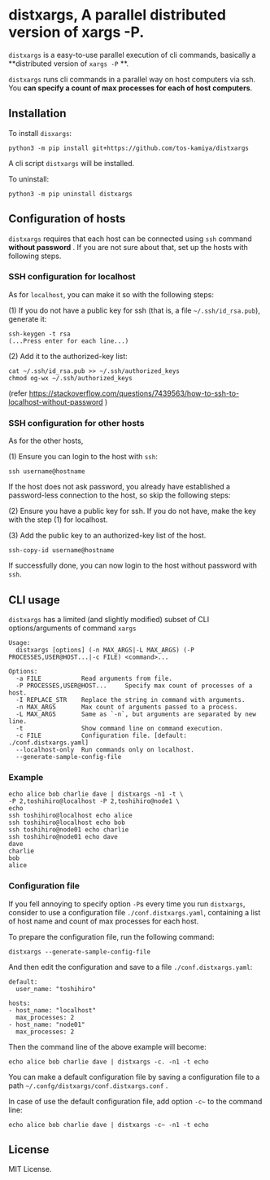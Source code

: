 # distxargs, A parallel distributed version of xargs -P.

`distxargs` is a easy-to-use parallel execution of cli commands, basically a **distributed version of `xargs -P` **.

`distxargs` runs cli commands in a parallel way on host computers via ssh.
You **can specify a count of max processes for each of host computers**.

## Installation

To install `disxargs`:

```
python3 -m pip install git+https://github.com/tos-kamiya/distxargs
```

A cli script `distxargs` will be installed.

To uninstall:

```
python3 -m pip uninstall distxargs
```

## Configuration of hosts

`distxargs` requires that each host can be connected using `ssh` command **without password** . If you are not sure about that, set up the hosts with following steps.

### SSH configuration for localhost

As for `localhost`, you can make it so with the following steps:

(1) If you do not have a public key for ssh (that is, a file `~/.ssh/id_rsa.pub`), generate it:

```
ssh-keygen -t rsa
(...Press enter for each line...)
```

(2) Add it to the authorized-key list:

```
cat ~/.ssh/id_rsa.pub >> ~/.ssh/authorized_keys
chmod og-wx ~/.ssh/authorized_keys
```

(refer https://stackoverflow.com/questions/7439563/how-to-ssh-to-localhost-without-password )

### SSH configuration for other hosts

As for the other hosts,

(1) Ensure you can login to the host with `ssh`:

```
ssh username@hostname
```

If the host does not ask password, you already have established a password-less connection to the host, so skip the following steps:

(2) Ensure you have a public key for ssh. If you do not have, make the key with the step (1) for localhost.

(3) Add the public key to an authorized-key list of the host.

```
ssh-copy-id username@hostname
```

If successfully done, you can now login to the host without password with `ssh`.

## CLI usage

`distxargs` has a limited (and slightly modified) subset of CLI options/arguments of command `xargs`

```
Usage:
  distxargs [options] (-n MAX_ARGS|-L MAX_ARGS) (-P PROCESSES,USER@HOST...|-c FILE) <command>...

Options:
  -a FILE           Read arguments from file.
  -P PROCESSES,USER@HOST...     Specify max count of processes of a host.
  -I REPLACE_STR    Replace the string in command with arguments.
  -n MAX_ARGS       Max count of arguments passed to a process.
  -L MAX_ARGS       Same as `-n`, but arguments are separated by new line.
  -t                Show command line on command execution.
  -c FILE           Configuration file. [default: ./conf.distxargs.yaml]
  --localhost-only  Run commands only on localhost.
  --generate-sample-config-file
```

### Example

```
echo alice bob charlie dave | distxargs -n1 -t \
-P 2,toshihiro@localhost -P 2,toshihiro@node1 \
echo
ssh toshihiro@localhost echo alice
ssh toshihiro@localhost echo bob
ssh toshihiro@node01 echo charlie
ssh toshihiro@node01 echo dave
dave
charlie
bob
alice
```

### Configuration file

If you fell annoying to specify option `-P`s every time you run `distxargs`,
consider to use a configuration file `./conf.distxargs.yaml`, containing a list of host name and count of max processes for each host.

To prepare the configuration file, run the following command:

```
distxargs --generate-sample-config-file
```

And then edit the configuration and save to a file `./conf.distxargs.yaml`:

```
default:
  user_name: "toshihiro"

hosts:
- host_name: "localhost"
  max_processes: 2
- host_name: "node01"
  max_processes: 2
```

Then the command line of the above example will become:

```
echo alice bob charlie dave | distxargs -c. -n1 -t echo
```

You can make a default configuration file by saving a configuration file to a path `~/.confg/distxargs/conf.distxargs.conf` .

In case of use the default configuration file, add option `-c~` to the command line:

```
echo alice bob charlie dave | distxargs -c~ -n1 -t echo
```

## License

MIT License.
